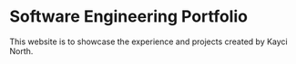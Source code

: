 # Software Engineering Portfolio

This website is to showcase the experience and projects created by Kayci North.

